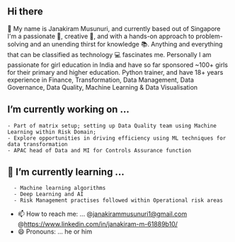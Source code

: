## Hi there 
👋 My name is Janakiram Musunuri, and currently based out of Singapore
   I'm a passionate 🥇, creative 🎨, and with a hands-on approach to problem-solving and an unending thirst for knowledge 📚. Anything and everything that can be classified as technology 💻 fascinates me. 
   Personally I am passionate for girl education in India and have so far sponsored ~100+ girls for their primary and higher education. 
   Python trainer, and have 18+ years experience in Finance, Transformation, Data Management, Data Governance, Data Quality, Machine Learning & Data Visualisation

##  I’m currently working on ... 
    - Part of matrix setup; setting up Data Quality team using Machine Learning within Risk Domain;
    - Explore opportunities in driving efficiency using ML techniques for data transformation
    - APAC head of Data and MI for Controls Assurance function

## 🌱 I’m currently learning ...
      - Machine learning algorithms
      - Deep Learning and AI
      - Risk Management practises followed within Operational risk areas

- 📫 How to reach me: ...
      @janakirammusunuri1@gmail.com
      @https://www.linkedin.com/in/janakiram-m-61889b10/
- 😄 Pronouns: ... he or him
